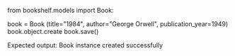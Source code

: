 from bookshelf.models import Book:

book = Book (title="1984", author="George Orwell", publication_year=1949)
book.object.create
book.save()

Expected output: Book instance created successfully